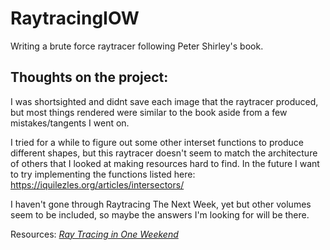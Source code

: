 # RaytracingIOW
Writing a brute force raytracer following Peter Shirley's book.

## Thoughts on the project:
I was shortsighted and didnt save each image that the raytracer produced, but most things rendered were similar to the book aside from a few mistakes/tangents I went on.

I tried for a while to figure out some other interset functions to produce different shapes, but this raytracer doesn't seem to match the architecture of others that I looked at making resources hard to find. In the future I want to try implementing the functions listed here: https://iquilezles.org/articles/intersectors/

I haven't gone through Raytracing The Next Week, yet but other volumes seem to be included, so maybe the answers I'm looking for will be there. 

Resources:
[_Ray Tracing in One Weekend_](https://raytracing.github.io/books/RayTracingInOneWeekend.html)
